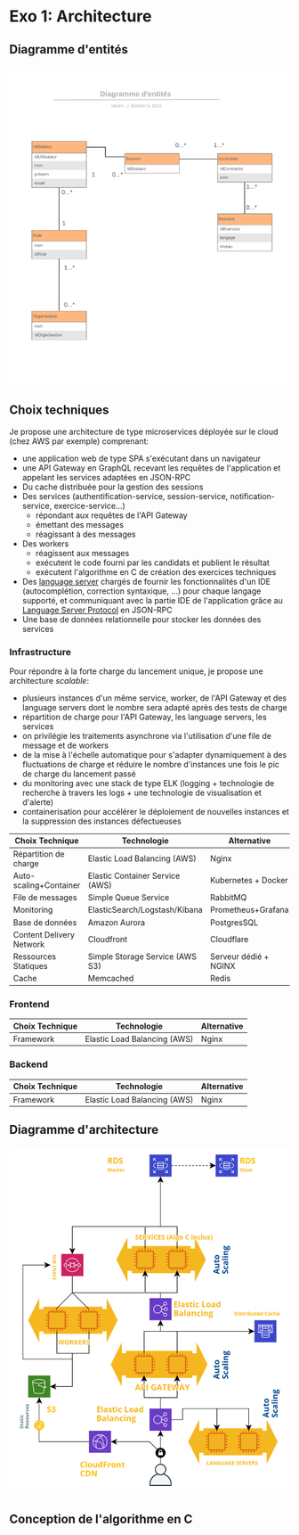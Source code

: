 # Exo 1: Architecture

## Diagramme d'entités

![ERD](./erd.png)

## Choix techniques

Je propose une architecture de type microservices déployée sur le cloud (chez AWS par exemple) comprenant:
- une application web de type SPA s'exécutant dans un navigateur
- une API Gateway en GraphQL recevant les requêtes de l'application et appelant les services adaptées en JSON-RPC
- Du cache distribuée pour la gestion des sessions
- Des services (authentification-service, session-service, notification-service, exercice-service...)
    - répondant aux requêtes de l'API Gateway
    - émettant des messages
    - réagissant à des messages
- Des workers
    - réagissent aux messages
    - exécutent le code fourni par les candidats et publient le résultat
    - exécutent l'algorithme en C de création des exercices techniques
- Des [language server](https://langserver.org/) chargés de fournir les fonctionnalités d'un IDE (autocomplétion, correction syntaxique, ...) pour chaque langage supporté, et communiquant avec la partie IDE de l'application grâce au [Language Server Protocol](https://microsoft.github.io/language-server-protocol/) en JSON-RPC
- Une base de données relationnelle pour stocker les données des services

### Infrastructure

Pour répondre à la forte charge du lancement unique, je propose une architecture 
_scalable_:
- plusieurs instances d'un même service, worker, de l'API Gateway et des language servers dont le nombre sera adapté après des tests de charge
- répartition de charge pour l'API Gateway, les language servers, les services
- on privilégie les traitements asynchrone via l'utilisation d'une file de message et de workers
- de la mise à l'échelle automatique pour s'adapter dynamiquement à des fluctuations de charge et réduire le nombre d'instances une fois le pic de charge du lancement passé
- du monitoring avec une stack de type ELK (logging + technologie de recherche à travers les logs + une technologie de visualisation et d'alerte)
- containerisation pour accélérer le déploiement de nouvelles instances et la suppression des instances défectueuses

Choix Technique | Technologie | Alternative |
--------------- | ------------| ------------|
Répartition de charge | Elastic Load Balancing (AWS) | Nginx |
Auto-scaling+Container | Elastic Container Service (AWS)| Kubernetes + Docker |
File de messages | Simple Queue Service | RabbitMQ |
Monitoring | ElasticSearch/Logstash/Kibana | Prometheus+Grafana |
Base de données | Amazon Aurora | PostgresSQL |
Content Delivery Network | Cloudfront | Cloudflare |
Ressources Statiques | Simple Storage Service (AWS S3) | Serveur dédié + NGINX |
Cache | Memcached | Redis | 

### Frontend

Choix Technique | Technologie | Alternative |
--------------- | ------------| ------------|
Framework | Elastic Load Balancing (AWS) | Nginx |

### Backend

Choix Technique | Technologie | Alternative |
--------------- | ------------| ------------|
Framework | Elastic Load Balancing (AWS) | Nginx |

## Diagramme d'architecture

![Architecture](./lls-architecture.png)

## Conception de l'algorithme en C